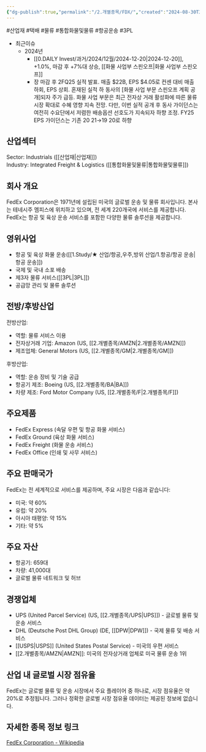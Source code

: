 ```yaml
---
{"dg-publish":true,"permalink":"/2.개별종목/FDX/","created":"2024-08-30T20:35:33.331+09:00","updated":"2025-07-29T21:37:04.653+09:00"}
---
```


#산업재 #택배 #물류 #통합화물및물류 #항공운송 #3PL


- 최근이슈
	- 2024년
		- [[0.DAILY Invest/과거/2024/12월/2024-12-20\|2024-12-20]], +1.0%, 마감 후 +7%대 상승, [[화물 사업부 스핀오프\|화물 사업부 스핀오프]]
		- 장 마감 후 2FQ25 실적 발표. 매출 $22B, EPS $4.05로 컨센 대비 매출 하회, EPS 상회. 혼재된 실적 하 동사의 [화물 사업 부문 스핀오프 계획 공개]되자 주가 급등. 화물 사업 부문은 최근 전자상 거래 활성화에 따른 물류 시장 확대로 수혜 영향 지속 전망. 다만, 이번 실적 공개 후 동사 가이던스는 여전히 수요단에서 저렴한 배송옵션 선호도가 지속되자 하향 조정. FY25 EPS 가이던스는 기존 $20~$21→$19~$20로 하향


## 산업섹터

Sector: Industrials ([[산업재\|산업재]])  
Industry: Integrated Freight & Logistics ([[통합화물및물류\|통합화물및물류]])

## 회사 개요

FedEx Corporation은 1971년에 설립된 미국의 글로벌 운송 및 물류 회사입니다. 본사는 테네시주 멤피스에 위치하고 있으며, 전 세계 220개국에 서비스를 제공합니다. FedEx는 항공 및 육상 운송 서비스를 포함한 다양한 물류 솔루션을 제공합니다.

## 영위사업

- 항공 및 육상 화물 운송([[1.Study/★ 산업/항공,우주,방위 산업/1.항공/항공 운송\|항공 운송]])
- 국제 및 국내 소포 배송
- 제3자 물류 서비스([[3PL\|3PL]])
- 공급망 관리 및 물류 솔루션

## 전방/후방산업

전방산업:

- 역할: 물류 서비스 이용
- 전자상거래 기업: Amazon (US, [[2.개별종목/AMZN\|2.개별종목/AMZN]])
- 제조업체: General Motors (US, [[2.개별종목/GM\|2.개별종목/GM]])

후방산업:

- 역할: 운송 장비 및 기술 공급
- 항공기 제조: Boeing (US, [[2.개별종목/BA\|BA]])
- 차량 제조: Ford Motor Company (US, [[2.개별종목/F\|2.개별종목/F]])

## 주요제품

- FedEx Express (속달 우편 및 항공 화물 서비스)
- FedEx Ground (육상 화물 서비스)
- FedEx Freight (화물 운송 서비스)
- FedEx Office (인쇄 및 사무 서비스)

## 주요 판매국가

FedEx는 전 세계적으로 서비스를 제공하며, 주요 시장은 다음과 같습니다:

- 미국: 약 60%
- 유럽: 약 20%
- 아시아 태평양: 약 15%
- 기타: 약 5%

## 주요 자산

- 항공기: 659대
- 차량: 41,000대
- 글로벌 물류 네트워크 및 허브

## 경쟁업체

- UPS (United Parcel Service) (US, [[2.개별종목/UPS\|UPS]]) - 글로벌 물류 및 운송 서비스
- DHL (Deutsche Post DHL Group) (DE, [[DPW\|DPW]]) - 국제 물류 및 배송 서비스
- [[USPS\|USPS]] (United States Postal Service) - 미국의 우편 서비스
- [[2.개별종목/AMZN\|AMZN]]: 미국의 전자상거래 업체로 미국 물류 운송 1위

## 산업 내 글로벌 시장 점유율

FedEx는 글로벌 물류 및 운송 시장에서 주요 플레이어 중 하나로, 시장 점유율은 약 20%로 추정됩니다. 그러나 정확한 글로벌 시장 점유율 데이터는 제공된 정보에 없습니다.

## 자세한 종목 정보 링크

[FedEx Corporation - Wikipedia](https://ko.wikipedia.org/wiki/%ED%8E%98%EB%8D%B1%EC%8A%A4)